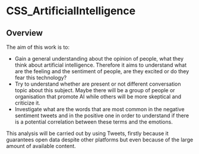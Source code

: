 # CSS_ArtificialIntelligence

## Overview

The aim of this work is to:

* Gain a general understanding about the opinion of people, what they think about artificial intelligence. Therefore it aims to understand what are the feeling and the sentiment of people, are they excited or do they fear this technology? 
* Try to understand  whether are present or not different conversation topic about this subject. Maybe there will be a group of people or organisation that promote AI while others will be more skeptical and criticize it. 
* Investigate what are the words that are most common in the negative sentiment tweets and in the positive one in order to understand if there is a potential correlation between these terms and the emotions.

This analysis will be carried out by using Tweets, firstly because it guarantees open data despite other platforms but even because of the large amount of available content.

